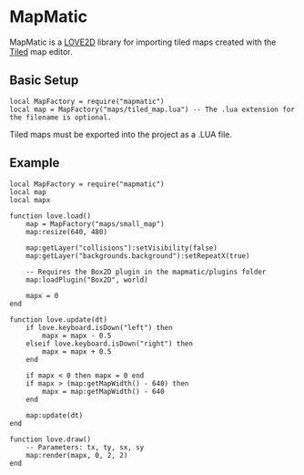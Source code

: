 # MapMatic
MapMatic is a [LOVE2D](https://love2d.org/) library for importing tiled maps created with the [Tiled](https://www.mapeditor.org/) map editor.

## Basic Setup
```
local MapFactory = require("mapmatic")
local map = MapFactory("maps/tiled_map.lua") -- The .lua extension for the filename is optional.
```
Tiled maps must be exported into the project as a .LUA file.

## Example
```
local MapFactory = require("mapmatic")
local map
local mapx

function love.load()
    map = MapFactory("maps/small_map")
    map:resize(640, 480)

    map:getLayer("collisions"):setVisibility(false)
    map:getLayer("backgrounds.background"):setRepeatX(true)

    -- Requires the Box2D plugin in the mapmatic/plugins folder
    map:loadPlugin("Box2D", world)

    mapx = 0
end

function love.update(dt)
    if love.keyboard.isDown("left") then
        mapx = mapx - 0.5
    elseif love.keyboard.isDown("right") then
        mapx = mapx + 0.5
    end

    if mapx < 0 then mapx = 0 end
    if mapx > (map:getMapWidth() - 640) then
        mapx = map:getMapWidth() - 640
    end

    map:update(dt)
end

function love.draw()
    -- Parameters: tx, ty, sx, sy
    map:render(mapx, 0, 2, 2)
end

```



